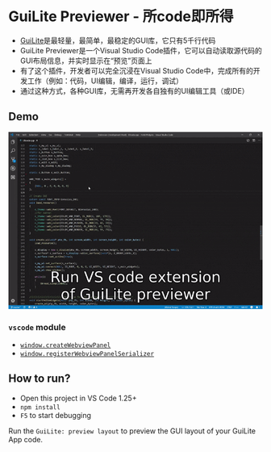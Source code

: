 # GuiLite Previewer - 所code即所得
- [GuiLite](https://gitee.com/idea4good/GuiLite)是最轻量，最简单，最稳定的GUI库，它只有5千行代码
- GuiLite Previewer是一个Visual Studio Code插件，它可以自动读取源代码的GUI布局信息，并实时显示在“预览”页面上
- 有了这个插件，开发者可以完全沉浸在Visual Studio Code中，完成所有的开发工作（例如：代码，UI编辑，编译，运行，调试）
- 通过这种方式，各种GUI库，无需再开发各自独有的UI编辑工具（或IDE）
## Demo

![demo](demo.gif)

### `vscode` module

- [`window.createWebviewPanel`](https://code.visualstudio.com/api/references/vscode-api#window.createWebviewPanel)
- [`window.registerWebviewPanelSerializer`](https://code.visualstudio.com/api/references/vscode-api#window.registerWebviewPanelSerializer)

## How to run?

- Open this project in VS Code 1.25+
- `npm install`
- `F5` to start debugging

Run the `GuiLite: preview layout` to preview the GUI layout of your GuiLite App code.
